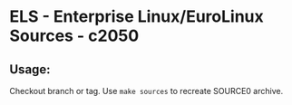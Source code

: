 # ELS - Enterprise Linux/EuroLinux Sources - c2050
 
## Usage:
  Checkout branch or tag. Use `make sources` to recreate  SOURCE0 archive.
